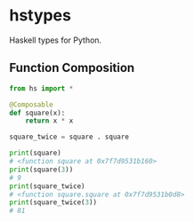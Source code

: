 hstypes
=======

Haskell types for Python.

## Function Composition

```python
from hs import *

@Composable
def square(x):
    return x * x

square_twice = square . square

print(square)
# <function square at 0x7f7d9531b160>
print(square(3))
# 9
print(square_twice)
# <function square.square at 0x7f7d9531b0d8>
print(square_twice(3))
# 81
```
